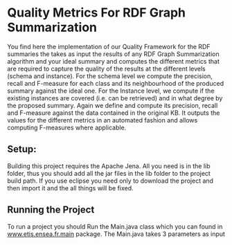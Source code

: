 # Quality Metrics For RDF Graph Summarization

You find here the  implementation of our Quality Framework for the RDF summaries the  takes as input the results of any RDF Graph Summarization algorithm and your  ideal summary and computes the different metrics that are required to capture the quality of the results at the different levels (schema and instance). For the schema level we compute  the precision, recall and F-measure for each class and its neighbourhood  of the produced summary against the ideal one.
For the Instance level, we  compute if the existing instances are covered (i.e. can be retrieved) and in what degree by the proposed summary. Again we define and compute its precision, recall and F-measure against the data contained in the original KB. It outputs the values for the different metrics in an automated fashion and allows computing F-measures where applicable.

## Setup:
Building this project requires the Apache Jena. All you need is in the lib folder, thus you should add all the jar files in the lib folder to the project build path. If you use  eclipse you need only to download the project and then import it and the all things will be fixed.

## Running the Project
To run a project you should Run the Main.java class which you can found in www.etis.ensea.fr.main package. The Main.java takes 3 parameters as input 
 
